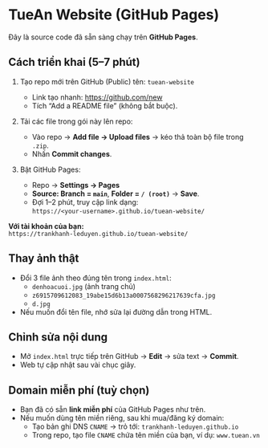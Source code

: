 # TueAn Website (GitHub Pages)

Đây là source code đã sẵn sàng chạy trên **GitHub Pages**.

## Cách triển khai (5–7 phút)

1) Tạo repo mới trên GitHub (Public) tên: `tuean-website`  
   - Link tạo nhanh: https://github.com/new
   - Tích “Add a README file” (không bắt buộc).

2) Tải các file trong gói này lên repo:  
   - Vào repo → **Add file → Upload files** → kéo thả toàn bộ file trong `.zip`.
   - Nhấn **Commit changes**.

3) Bật GitHub Pages:  
   - Repo → **Settings → Pages**  
   - **Source: Branch = `main`**, **Folder = `/ (root)`** → **Save**.  
   - Đợi 1–2 phút, truy cập link dạng:  
     `https://<your-username>.github.io/tuean-website/`

**Với tài khoản của bạn:**  
`https://trankhanh-leduyen.github.io/tuean-website/`

## Thay ảnh thật
- Đổi 3 file ảnh theo đúng tên trong `index.html`:  
  - `denhoacuoi.jpg` (ảnh trang chủ)  
  - `z6915709612083_19abe15d6b13a0007568296217639cfa.jpg`  
  - `d.jpg`
- Nếu muốn đổi tên file, nhớ sửa lại đường dẫn trong HTML.

## Chỉnh sửa nội dung
- Mở `index.html` trực tiếp trên GitHub → **Edit** → sửa text → **Commit**.  
- Web tự cập nhật sau vài chục giây.

## Domain miễn phí (tuỳ chọn)
- Bạn đã có sẵn **link miễn phí** của GitHub Pages như trên.  
- Nếu muốn dùng tên miền riêng, sau khi mua/đăng ký domain:
  - Tạo bản ghi DNS `CNAME` → trỏ tới: `trankhanh-leduyen.github.io`
  - Trong repo, tạo file `CNAME` chứa tên miền của bạn, ví dụ: `www.tuean.vn`
